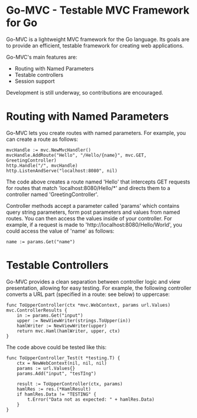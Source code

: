 Go-MVC - Testable MVC Framework for Go
======================================

Go-MVC is a lightweight MVC framework for the Go language. Its goals are
to provide an efficient, testable framework for creating web applications.

Go-MVC's main features are:
* Routing with Named Parameters
* Testable controllers
* Session support

Development is still underway, so contributions are encouraged.

Routing with Named Parameters
=============================

Go-MVC lets you create routes with named parameters. For example, you
can create a route as follows:

	mvcHandle := mvc.NewMvcHandler()
	mvcHandle.AddRoute("Hello", "/Hello/{name}", mvc.GET, GreetingController)
	http.Handle("/", mvcHandle)
	http.ListenAndServe("localhost:8080", nil)

The code above creates a route named 'Hello' that intercepts GET requests for
routes that match 'localhost:8080/Hello/*' and directs them to a controller
named 'GreetingController'.

Controller methods accept a parameter called 'params' which contains query string
parameters, form post parameters and values from named routes. You can then
access the values inside of your controller. For example, if a request is made to
'http://localhost:8080/Hello/World', you could access the value of 'name' as follows:

	name := params.Get("name")

Testable Controllers
====================

Go-MVC provides a clean separation between controller logic and view
presentation, allowing for easy testing. For example, the following
controller converts a URL part (specified in a route: see below) to uppercase:

    func ToUpperController(ctx *mvc.WebContext, params url.Values) mvc.ControllerResults {
	    in := params.Get("input")
		upper := NewViewWriter(strings.ToUpper(in))
		hamlWriter := NewViewWriter(upper)
		return mvc.Haml(hamlWriter, upper, ctx)
    }

The code above could be tested like this:

    func ToUpperController_Test(t *testing.T) {
	    ctx = NewWebContext(nil, nil, nil)
		params := url.Values{}
		params.Add("input", "tesTIng")

		result := ToUpperController(ctx, params)
		hamlRes := res.(*HamlResult)
		if hamlRes.Data != "TESTING" {
		    t.Error("Data not as expected: " + hamlRes.Data)
		}
    }
